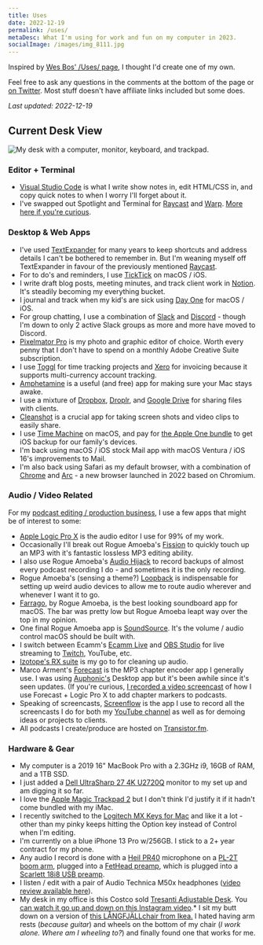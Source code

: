 ```yaml
---
title: Uses
date: 2022-12-19
permalink: /uses/
metaDesc: What I'm using for work and fun on my computer in 2023.
socialImage: /images/img_8111.jpg
---
```

Inspired by <a href="https://wesbos.com/uses/">Wes Bos' /Uses/ page</a>, I thought I'd create one of my own.

Feel free to ask any questions in the comments at the bottom of the page or <a href="https://twitter.com/ichris">on Twitter</a>. Most stuff doesn't have affiliate links included but some does.

*Last updated: 2022-12-19*

## Current Desk View

![My desk with a computer, monitor, keyboard, and trackpad.](/images/img_8111.jpg)

### Editor + Terminal

* <a href="https://code.visualstudio.com/">Visual Studio Code</a> is what I write show notes in, edit HTML/CSS in, and copy quick notes to when I worry I'll forget about it. 
* I've swapped out Spotlight and Terminal for [Raycast](https://www.raycast.com/) and [Warp](https://www.warp.dev/). [More here if you're curious](https://chrisenns.com/2022/10/breaking-macos-rule/).

### Desktop &amp; Web Apps

* I've used <a href="https://smilesoftware.com/textexpander">TextExpander</a> for many years to keep shortcuts and address details I can't be bothered to remember in. But I'm weaning myself off TextExpander in favour of the previously mentioned [Raycast](https://www.raycast.com/).
* For to do's and reminders, I use <a href="https://ticktick.com/">TickTick</a> on macOS / iOS.
* I write draft blog posts, meeting minutes, and track client work in <a href="http://notion.so">Notion</a>. It's steadily becoming my everything bucket.
* I journal and track when my kid's are sick using <a href="https://dayone.me">Day One</a> for macOS / iOS. 
* For group chatting, I use a combination of <a href="https://slack.com">Slack</a> and <a href="https://discordapp.com">Discord</a> - though I'm down to only 2 active Slack groups as more and more have moved to Discord.
* <a href="https://www.pixelmator.com">Pixelmator Pro</a> is my photo and graphic editor of choice. Worth every penny that I don't have to spend on a monthly Adobe Creative Suite subscription.
* I use <a href="https://toggl.com/">Toggl</a> for time tracking projects and <a href="https://www.xero.com/ca/">Xero</a> for invoicing because it supports multi-currency account tracking.
* <a href="https://itunes.apple.com/us/app/amphetamine/id937984704">Amphetamine</a> is a useful (and free) app for making sure your Mac stays awake.
* I use a mixture of <a href="http://db.tt/czHe7sK">Dropbox</a>, <a href="https://droplr.com">Droplr</a>, and <a href="https://drive.google.com">Google Drive</a> for sharing files with clients.
* <a href="https://cleanshot.com/">Cleanshot</a> is a crucial app for taking screen shots and video clips to easily share.
* I use <a href="https://support.apple.com/en-us/HT201250">Time Machine</a> on macOS, and pay for [the Apple One bundle](https://www.apple.com/ca/apple-one/) to get iOS backup for our family's devices.
* I'm back using macOS / iOS stock Mail app with macOS Ventura / iOS 16's improvements to Mail. 
* I'm also back using Safari as my default browser, with a combination of [Chrome](https://www.google.com/chrome) and [Arc](https://arc.net/gift/623b488) - a new browser launched in 2022 based on Chromium.

### Audio / Video Related

For my <a href="https://www.lemonproductions.ca">podcast editing / production business</a>, I use a few apps that might be of interest to some:

* <a href="https://www.apple.com/logic-pro/">Apple Logic Pro X</a> is the audio editor I use for 99% of my work.
* Occasionally I'll break out Rogue Amoeba's <a href="https://rogueamoeba.com/fission/">Fission</a> to quickly touch up an MP3 with it's fantastic lossless MP3 editing ability.
* I also use Rogue Amoeba's <a href="https://rogueamoeba.com/audiohijack/">Audio Hijack</a> to record backups of almost every podcast recording I do - and sometimes it is the only recording.
* Rogue Amoeba's (sensing a theme?) <a href="https://rogueamoeba.com/loopback/">Loopback</a> is indispensable for setting up weird audio devices to allow me to route audio wherever and whenever I want it to go.
* <a href="https://rogueamoeba.com/farrago/">Farrago</a>, by Rogue Amoeba, is the best looking soundboard app for macOS. The bar was pretty low but Rogue Amoeba leapt way over the top in my opinion.
* One final Rogue Amoeba app is <a href="https://rogueamoeba.com/soundsource/">SoundSource</a>. It's the volume / audio control macOS should be built with.
* I switch between Ecamm's <a href="https://www.ecamm.com/mac/ecammlive/">Ecamm Live</a> and <a href="https://obsproject.com">OBS Studio</a> for live streaming to <a href="http://goodstuff.fm/twitch/">Twitch</a>, YouTube, etc.
* <a href="https://www.izotope.com/en/products/repair-and-edit/rx.html">Izotope's RX suite</a> is my go to for cleaning up audio.
* Marco Arment's <a href="https://overcast.fm/forecast">Forecast</a> is the MP3 chapter encoder app I generally use. I was using <a href="https://auphonic.com">Auphonic's</a> Desktop app but it's been awhile since it's seen updates. (If you're curious, <a href="https://www.lemonproductions.ca/how-to-add-chapter-markers-to-podcasts/">I recorded a video screencast</a> of how I use Forecast + Logic Pro X to add chapter markers to podcasts.
* Speaking of screencasts, <a href="https://www.telestream.net/screenflow/">Screenflow</a> is the app I use to record all the screencasts I do for both my <a href="http://youtube.com/c/lemonproductionsca?sub_confirmation=1">YouTube channel</a> as well as for demoing ideas or projects to clients.
* All podcasts I create/produce are hosted on <a href="https://transistor.fm/?via=chris">Transistor.fm</a>.</li></ul>

### Hardware &amp; Gear

* My computer is a 2019 16" MacBook Pro with a 2.3GHz i9, 16GB of RAM, and a 1TB SSD.
* I just added a <a href="https://www.dell.com/en-ca/shop/accessories/apd/210-AVJV">Dell UltraSharp 27 4K U2720Q</a> monitor to my set up and am digging it so far.
* I love the <a href="https://www.apple.com/shop/product/MJ2R2LL/A/magic-trackpad-2-silver">Apple Magic Trackpad 2</a> but I don't think I'd justify it if it hadn't come bundled with my iMac.
* I recently switched to the <a href="https://www.logitech.com/en-ca/products/keyboards/mx-keys-mac-wireless-keyboard.920-009552.html">Logitech MX Keys for Mac</a> and like it a lot - other than my pinky keeps hitting the Option key instead of Control when I'm editing.
* I'm currently on a blue iPhone 13 Pro w/256GB. I stick to a 2+ year contract for my phone.
* Any audio I record is done with a <a href="https://heilsound.com/products/pr-40/">Heil PR40</a> microphone on a <a href="https://heilsound.com/products/pl2t-2/">PL-2T boom arm</a>, plugged into a <a href="https://www.tritonaudio.com/fethead.html">FetHead preamp</a>, which is plugged into a <a href="https://focusrite.com/usb-audio-interface/scarlett/scarlett-18i8">Scarlett 18i8 USB preamp</a>.
* I listen / edit with a pair of Audio Technica M50x headphones (<a href="https://www.youtube.com/watch?v=ajdK-1CW2mE">video review available here</a>).
* My desk in my office is this Costco sold <a href="https://www.costco.ca/Tresanti-Adjustable-Desk.product.100423106.html">Tresanti Adjustable Desk</a>. You <a href="https://www.instagram.com/p/BZ3spJlgRG6/">can watch it go up and down on this Instagram video</a>.* I sit my butt down on a version of <a href="https://www.ikea.com/ca/en/catalog/products/S99261003/">this LÅNGFJÄLLchair from Ikea.</a> I hated having arm rests (<em>because guitar</em>) and wheels on the bottom of my chair (<em>I work alone. Where am I wheeling to?</em>) and finally found one that works for me.
